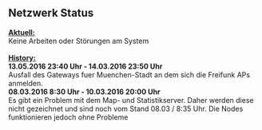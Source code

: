 ## Netzwerk Status
<u><b>Aktuell:</b></u>
<br>Keine Arbeiten oder Störungen am System
<br>
<br><u><b>History:</b></u>
<br>
<b>13.05.2016 23:40 Uhr - 14.03.2016 23:50 Uhr</b>
<br>Ausfall des Gateways fuer Muenchen-Stadt an dem sich die Freifunk APs anmelden. 
<br>
<b>08.03.2016 8:30 Uhr - 10.03.2016 20:00 Uhr</b>
<br>Es gibt ein Problem mit dem Map- und Statistikserver. Daher werden diese nicht gezeichnet und sind noch vom Stand 08.03 / 8:35 Uhr. Die Nodes funktionieren jedoch ohne Probleme
